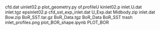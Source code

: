  
 cfd.dat
 uinlet02.p
 plot_geometry.py
 of.profileU
 kinlet02.p
 inlet.U.dat
 inlet.tgz
 epsinlet02.p
 cfd_sst_exp_inlet.dat
 U_Exp.dat
 Midbody.zip
 inlet.dat
 Bow.zip
 BoR_SST.tar.gz
 BoR_Data.tgz
 BoR_Data
 BoR_SST
 trash
 inlet_profiles.png
 plot_BOR_shape.ipynb
 PLOT_BOR

